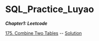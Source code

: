 # SQL_Practice_Luyao

***Chapter1: Leetcode***

[175. Combine Two Tables](https://leetcode.com/problems/combine-two-tables/) -- [Solution](Leetcode.sql)
